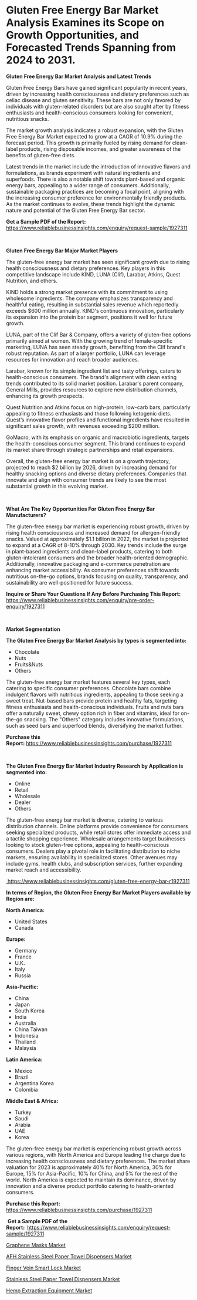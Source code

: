 <p><h1>Gluten Free Energy Bar Market Analysis Examines its Scope on Growth Opportunities, and Forecasted Trends Spanning from 2024 to 2031.</h1></p><p><strong>Gluten Free Energy Bar Market Analysis and Latest Trends</strong></p>
<p><p>Gluten Free Energy Bars have gained significant popularity in recent years, driven by increasing health consciousness and dietary preferences such as celiac disease and gluten sensitivity. These bars are not only favored by individuals with gluten-related disorders but are also sought after by fitness enthusiasts and health-conscious consumers looking for convenient, nutritious snacks.</p><p>The market growth analysis indicates a robust expansion, with the Gluten Free Energy Bar Market expected to grow at a CAGR of 10.9% during the forecast period. This growth is primarily fueled by rising demand for clean-label products, rising disposable incomes, and greater awareness of the benefits of gluten-free diets. </p><p>Latest trends in the market include the introduction of innovative flavors and formulations, as brands experiment with natural ingredients and superfoods. There is also a notable shift towards plant-based and organic energy bars, appealing to a wider range of consumers. Additionally, sustainable packaging practices are becoming a focal point, aligning with the increasing consumer preference for environmentally friendly products. As the market continues to evolve, these trends highlight the dynamic nature and potential of the Gluten Free Energy Bar sector.</p></p>
<p><strong>Get a Sample PDF of the Report:&nbsp;</strong> <a href="https://www.reliablebusinessinsights.com/enquiry/request-sample/1927311?utm_campaign=1109&utm_medium=2&utm_source=Github&utm_content=ia&utm_term=25102024&utm_id=gluten-free-energy-bar">https://www.reliablebusinessinsights.com/enquiry/request-sample/1927311</a></p>
<p>&nbsp;</p>
<p><strong>Gluten Free Energy Bar Major Market Players</strong></p>
<p><p>The gluten-free energy bar market has seen significant growth due to rising health consciousness and dietary preferences. Key players in this competitive landscape include KIND, LUNA (Clif), Larabar, Atkins, Quest Nutrition, and others.</p><p>KIND holds a strong market presence with its commitment to using wholesome ingredients. The company emphasizes transparency and healthful eating, resulting in substantial sales revenue which reportedly exceeds $600 million annually. KIND's continuous innovation, particularly its expansion into the protein bar segment, positions it well for future growth.</p><p>LUNA, part of the Clif Bar & Company, offers a variety of gluten-free options primarily aimed at women. With the growing trend of female-specific marketing, LUNA has seen steady growth, benefiting from the Clif brand's robust reputation. As part of a larger portfolio, LUNA can leverage resources for innovation and reach broader audiences.</p><p>Larabar, known for its simple ingredient list and tasty offerings, caters to health-conscious consumers. The brand's alignment with clean eating trends contributed to its solid market position. Larabar's parent company, General Mills, provides resources to explore new distribution channels, enhancing its growth prospects.</p><p>Quest Nutrition and Atkins focus on high-protein, low-carb bars, particularly appealing to fitness enthusiasts and those following ketogenic diets. Quest’s innovative flavor profiles and functional ingredients have resulted in significant sales growth, with revenues exceeding $200 million.</p><p>GoMacro, with its emphasis on organic and macrobiotic ingredients, targets the health-conscious consumer segment. This brand continues to expand its market share through strategic partnerships and retail expansions.</p><p>Overall, the gluten-free energy bar market is on a growth trajectory, projected to reach $2 billion by 2026, driven by increasing demand for healthy snacking options and diverse dietary preferences. Companies that innovate and align with consumer trends are likely to see the most substantial growth in this evolving market.</p></p>
<p>&nbsp;</p>
<p><strong>What Are The Key Opportunities For Gluten Free Energy Bar Manufacturers?</strong></p>
<p><p>The gluten-free energy bar market is experiencing robust growth, driven by rising health consciousness and increased demand for allergen-friendly snacks. Valued at approximately $1.1 billion in 2022, the market is projected to expand at a CAGR of 8-10% through 2030. Key trends include the surge in plant-based ingredients and clean-label products, catering to both gluten-intolerant consumers and the broader health-oriented demographic. Additionally, innovative packaging and e-commerce penetration are enhancing market accessibility. As consumer preferences shift towards nutritious on-the-go options, brands focusing on quality, transparency, and sustainability are well-positioned for future success.</p></p>
<p><strong>Inquire or Share Your Questions If Any Before Purchasing This Report:</strong> <a href="https://www.reliablebusinessinsights.com/enquiry/pre-order-enquiry/1927311?utm_campaign=1109&utm_medium=2&utm_source=Github&utm_content=ia&utm_term=25102024&utm_id=gluten-free-energy-bar">https://www.reliablebusinessinsights.com/enquiry/pre-order-enquiry/1927311</a></p>
<p>&nbsp;</p>
<p><strong>Market Segmentation</strong></p>
<p><strong>The Gluten Free Energy Bar Market Analysis by types is segmented into:</strong></p>
<p><ul><li>Chocolate</li><li>Nuts</li><li>Fruits&Nuts</li><li>Others</li></ul></p>
<p><p>The gluten-free energy bar market features several key types, each catering to specific consumer preferences. Chocolate bars combine indulgent flavors with nutritious ingredients, appealing to those seeking a sweet treat. Nut-based bars provide protein and healthy fats, targeting fitness enthusiasts and health-conscious individuals. Fruits and nuts bars offer a naturally sweet, chewy option rich in fiber and vitamins, ideal for on-the-go snacking. The "Others" category includes innovative formulations, such as seed bars and superfood blends, diversifying the market further.</p></p>
<p><strong>Purchase this Report:&nbsp;</strong><a href="https://www.reliablebusinessinsights.com/purchase/1927311?utm_campaign=1109&utm_medium=2&utm_source=Github&utm_content=ia&utm_term=25102024&utm_id=gluten-free-energy-bar">https://www.reliablebusinessinsights.com/purchase/1927311</a></p>
<p>&nbsp;</p>
<p><strong>The Gluten Free Energy Bar Market Industry Research by Application is segmented into:</strong></p>
<p><ul><li>Online</li><li>Retail</li><li>Wholesale</li><li>Dealer</li><li>Others</li></ul></p>
<p><p>The gluten-free energy bar market is diverse, catering to various distribution channels. Online platforms provide convenience for consumers seeking specialized products, while retail stores offer immediate access and a tactile shopping experience. Wholesale arrangements target businesses looking to stock gluten-free options, appealing to health-conscious consumers. Dealers play a pivotal role in facilitating distribution to niche markets, ensuring availability in specialized stores. Other avenues may include gyms, health clubs, and subscription services, further expanding market reach and accessibility.</p></p>
<p><a href="https://www.reliablebusinessinsights.com/gluten-free-energy-bar-r1927311?utm_campaign=1109&utm_medium=2&utm_source=Github&utm_content=ia&utm_term=25102024&utm_id=gluten-free-energy-bar">&nbsp;https://www.reliablebusinessinsights.com/gluten-free-energy-bar-r1927311</a></p>
<p><strong>In terms of Region, the Gluten Free Energy Bar Market Players available by Region are:</strong></p>
<p>
    <p> <strong> North America: </strong>
        <ul>
            <li>United States</li>
            <li>Canada</li>
        </ul>
        </p> 
    <p> <strong> Europe: </strong>
        <ul>
            <li>Germany</li>
            <li>France</li>
            <li>U.K.</li>
            <li>Italy</li>
            <li>Russia</li>
        </ul>
        </p> 
    <p> <strong> Asia-Pacific: </strong>
        <ul>
            <li>China</li>
            <li>Japan</li>
            <li>South Korea</li>
            <li>India</li>
            <li>Australia</li>
            <li>China Taiwan</li>
            <li>Indonesia</li>
            <li>Thailand</li>
            <li>Malaysia</li>
        </ul>
        </p> 
    <p> <strong> Latin America: </strong>
        <ul>
            <li>Mexico</li>
            <li>Brazil</li>
            <li>Argentina Korea</li>
            <li>Colombia</li>
        </ul>
        </p> 
    <p> <strong> Middle East & Africa: </strong>
        <ul>
            <li>Turkey</li>
            <li>Saudi</li>
            <li>Arabia</li>
            <li>UAE</li>
            <li>Korea</li>
        </ul>
    </p>
    </p>
<p><p>The gluten-free energy bar market is experiencing robust growth across various regions, with North America and Europe leading the charge due to increasing health consciousness and dietary preferences. The market share valuation for 2023 is approximately 40% for North America, 30% for Europe, 15% for Asia-Pacific, 10% for China, and 5% for the rest of the world. North America is expected to maintain its dominance, driven by innovation and a diverse product portfolio catering to health-oriented consumers.</p></p>
<p><strong>Purchase this Report: </strong><a href="https://www.reliablebusinessinsights.com/purchase/1927311?utm_campaign=1109&utm_medium=2&utm_source=Github&utm_content=ia&utm_term=25102024&utm_id=gluten-free-energy-bar">https://www.reliablebusinessinsights.com/purchase/1927311</a></p>
<p>&nbsp;<strong>Get a Sample PDF of the Report:&nbsp;&nbsp;</strong><a href="https://www.reliablebusinessinsights.com/enquiry/request-sample/1927311?utm_campaign=1109&utm_medium=2&utm_source=Github&utm_content=ia&utm_term=25102024&utm_id=gluten-free-energy-bar">https://www.reliablebusinessinsights.com/enquiry/request-sample/1927311</a></p>
<p><strong></strong></p>
<p><p><a href="https://www.linkedin.com/pulse/graphene-masks-ecosystem-mapping-innovation-value-chains-2024-2031-r0zhc?utm_campaign=1109&utm_medium=2&utm_source=Github&utm_content=ia&utm_term=25102024&utm_id=gluten-free-energy-bar">Graphene Masks Market</a></p><p><a href="https://github.com/seraphinaqist/Market-Research-Report-List-1/blob/main/afh-stainless-steel-paper-towel-dispensers-market.md?utm_campaign=1109&utm_medium=2&utm_source=Github&utm_content=ia&utm_term=25102024&utm_id=gluten-free-energy-bar">AFH Stainless Steel Paper Towel Dispensers Market</a></p><p><a href="https://www.linkedin.com/pulse/finger-vein-smart-lock-market2024-2031-industry-insights-investment-7jnlf?utm_campaign=1109&utm_medium=2&utm_source=Github&utm_content=ia&utm_term=25102024&utm_id=gluten-free-energy-bar">Finger Vein Smart Lock Market</a></p><p><a href="https://github.com/stumpefzclearez/Market-Research-Report-List-1/blob/main/stainless-steel-paper-towel-dispensers-market.md?utm_campaign=1109&utm_medium=2&utm_source=Github&utm_content=ia&utm_term=25102024&utm_id=gluten-free-energy-bar">Stainless Steel Paper Towel Dispensers Market</a></p><p><a href="https://issuu.com/reportprime-2/docs/hemp-extraction-equipment-market-si_652ee8f5a5eb68?utm_campaign=1109&utm_medium=2&utm_source=Github&utm_content=ia&utm_term=25102024&utm_id=gluten-free-energy-bar">Hemp Extraction Equipment Market</a></p></p>
